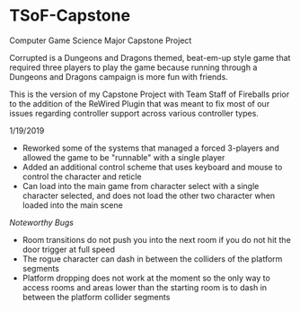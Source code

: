 # TSoF-Capstone
Computer Game Science Major Capstone Project

Corrupted is a Dungeons and Dragons themed, beat-em-up style game that required three players 
to play the game because running through a Dungeons and Dragons campaign is more fun with friends.

This is the version of my Capstone Project with Team Staff of Fireballs prior to the addition
of the ReWired Plugin that was meant to fix most of our issues regarding controller support 
across various controller types.

1/19/2019
- Reworked some of the systems that managed a forced 3-players and allowed the game to be "runnable" with a single player
- Added an additional control scheme that uses keyboard and mouse to control the character and reticle
- Can load into the main game from character select with a single character selected, and does not load the other
  two character when loaded into the main scene
  
*Noteworthy Bugs*
- Room transitions do not push you into the next room if you do not hit the door trigger at full speed
- The rogue character can dash in between the colliders of the platform segments
- Platform dropping does not work at the moment so the only way to access rooms and areas lower than the starting room is
  to dash in between the platform collider segments
